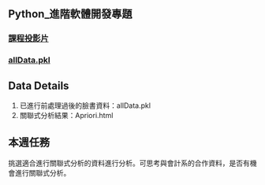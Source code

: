 ## Python_進階軟體開發專題

### [課程投影片](https://ppt.cc/fJbfRx)

### [allData.pkl](https://drive.google.com/file/d/1RPncsqowISLTQkbcGNwB_x1ZHy6o3Q08/view?usp=sharing)

## Data Details
1. 已進行前處理過後的臉書資料：allData.pkl
2. 關聯式分析結果：Apriori.html

## 本週任務
挑選適合進行關聯式分析的資料進行分析。可思考與會計系的合作資料，是否有機會進行關聯式分析。
